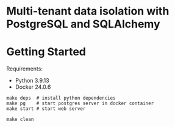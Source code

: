 # Multi-tenant data isolation with PostgreSQL and SQLAlchemy

# Getting Started

Requirements:

- Python 3.9.13
- Docker 24.0.6

```
make deps  # install python dependencies
make pg    # start postgres server in docker container
make start # start web server
```

```
make clean
```
